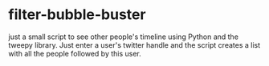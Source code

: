 # filter-bubble-buster
just a small script to see other people's timeline using Python and the tweepy library. Just enter a user's twitter handle and the script creates a list with all the people followed by this user.
